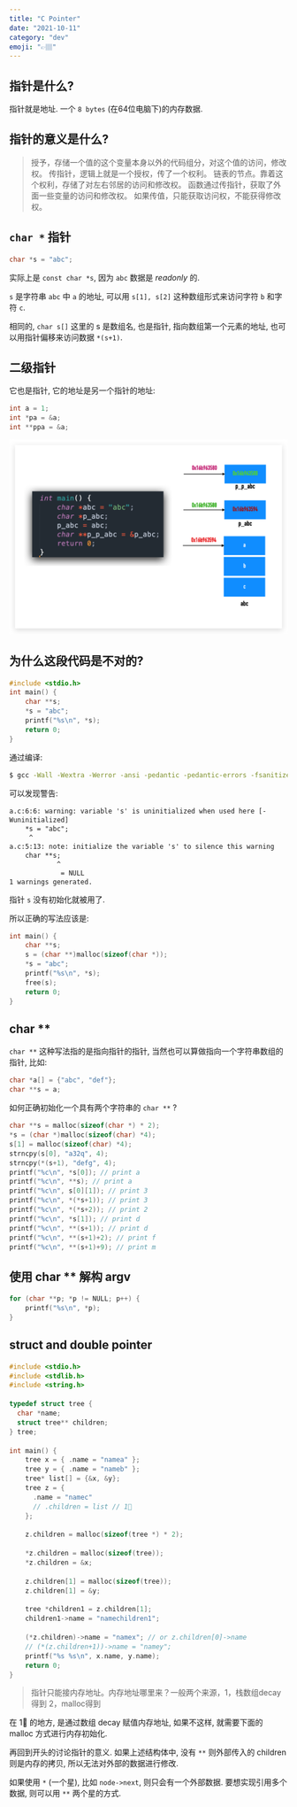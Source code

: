 ```yaml
---
title: "C Pointer"
date: "2021-10-11"
category: "dev"
emoji: "👉🏽"
---
```


## 指针是什么?

指针就是地址. 一个 `8 bytes` (在64位电脑下)的内存数据.

## 指针的意义是什么?

> 授予，存储一个值的这个变量本身以外的代码组分，对这个值的访问，修改权。
> 传指针，逻辑上就是一个授权，传了一个权利。
> 链表的节点。靠着这个权利，存储了对左右邻居的访问和修改权。
> 函数通过传指针，获取了外面一些变量的访问和修改权。
> 如果传值，只能获取访问权，不能获得修改权。

## `char *` 指针

```c
char *s = "abc";
```

实际上是 `const char *s`, 因为 `abc` 数据是 *readonly* 的. 

`s` 是字符串 `abc` 中 `a` 的地址, 可以用 `s[1], s[2]` 这种数组形式来访问字符 `b` 和字符 `c`.

相同的, `char s[]` 这里的 s 是数组名, 也是指针, 指向数组第一个元素的地址, 也可以用指针偏移来访问数据 `*(s+1)`.

## 二级指针

它也是指针, 它的地址是另一个指针的地址:

```c
int a = 1;
int *pa = &a;
int **ppa = &a;
```

![c pointer](1.png)

## 为什么这段代码是不对的?

```c
#include <stdio.h>
int main() {
    char **s;
    *s = "abc";
    printf("%s\n", *s);
    return 0;
}
```

通过编译:

```bash
$ gcc -Wall -Wextra -Werror -ansi -pedantic -pedantic-errors -fsanitize=address,undefined a.c
```

可以发现警告:

```
a.c:6:6: warning: variable 's' is uninitialized when used here [-Wuninitialized]
    *s = "abc";
     ^
a.c:5:13: note: initialize the variable 's' to silence this warning
    char **s;
            ^
             = NULL
1 warnings generated.
```

指针 `s` 没有初始化就被用了.

所以正确的写法应该是:

```c
int main() {
    char **s;
    s = (char **)malloc(sizeof(char *));
    *s = "abc";
    printf("%s\n", *s);
    free(s);
    return 0;
}
```

## char **

`char **` 这种写法指的是指向指针的指针, 当然也可以算做指向一个字符串数组的指针, 比如:

```c
char *a[] = {"abc", "def"};
char **s = a;
```

如何正确初始化一个具有两个字符串的 `char **` ?

```c
char **s = malloc(sizeof(char *) * 2);
*s = (char *)malloc(sizeof(char) *4);
s[1] = malloc(sizeof(char) *4);
strncpy(s[0], "a32q", 4);
strncpy(*(s+1), "defg", 4);
printf("%c\n", *s[0]); // print a
printf("%c\n", **s); // print a
printf("%c\n", s[0][1]); // print 3
printf("%c\n", *(*s+1)); // print 3
printf("%c\n", *(*s+2)); // print 2
printf("%c\n", *s[1]); // print d
printf("%c\n", **(s+1)); // print d
printf("%c\n", **(s+1)+2); // print f
printf("%c\n", **(s+1)+9); // print m
```

## 使用 char ** 解构 argv

```c
for (char **p; *p != NULL; p++) {
    printf("%s\n", *p);
}
```

## struct and double pointer

```c
#include <stdio.h>
#include <stdlib.h>
#include <string.h>

typedef struct tree {
  char *name;
  struct tree** children;
} tree;

int main() {
    tree x = { .name = "namea" };
    tree y = { .name = "nameb" };
    tree* list[] = {&x, &y};
    tree z = {
      .name = "namec"
      // .children = list // 1⃣️
    };

    z.children = malloc(sizeof(tree *) * 2);

    *z.children = malloc(sizeof(tree));
    *z.children = &x;

    z.children[1] = malloc(sizeof(tree));
    z.children[1] = &y;

    tree *children1 = z.children[1];
    children1->name = "namechildren1";
    
    (*z.children)->name = "namex"; // or z.children[0]->name
    // (*(z.children+1))->name = "namey";
    printf("%s %s\n", x.name, y.name);
    return 0;
}
```

> 指针只能接内存地址。内存地址哪里来？一般两个来源，1，栈数组decay得到 2，malloc得到

在 1⃣️ 的地方, 是通过数组 decay 赋值内存地址, 如果不这样, 就需要下面的 malloc 方式进行内存初始化.

再回到开头的讨论指针的意义. 如果上述结构体中, 没有 `**` 则外部传入的 children 则是内存的拷贝, 所以无法对外部的数据进行修改.

如果使用 `*` (一个星), 比如 `node->next`, 则只会有一个外部数据. 要想实现引用多个数据, 则可以用 `**` 两个星的方式.
